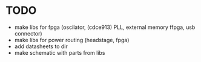 # TODO #

- make libs for fpga (oscilator, (cdce913) PLL, external memory ffpga, usb connector)
- make libs for power routing (headstage, fpga)
- add datasheets to dir
- make schematic with parts from libs 
